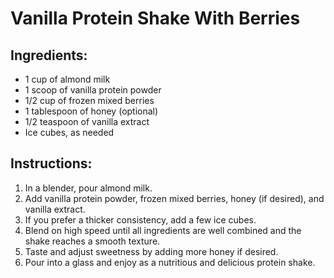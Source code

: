 # Vanilla Protein Shake With Berries

## Ingredients:
- 1 cup of almond milk
- 1 scoop of vanilla protein powder
- 1/2 cup of frozen mixed berries
- 1 tablespoon of honey (optional)
- 1/2 teaspoon of vanilla extract
- Ice cubes, as needed

## Instructions:
1. In a blender, pour almond milk.
2. Add vanilla protein powder, frozen mixed berries, honey (if desired), and vanilla extract.
3. If you prefer a thicker consistency, add a few ice cubes.
4. Blend on high speed until all ingredients are well combined and the shake reaches a smooth texture.
5. Taste and adjust sweetness by adding more honey if desired.
6. Pour into a glass and enjoy as a nutritious and delicious protein shake.